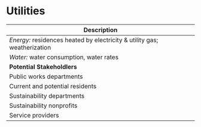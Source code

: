 # Utilities

| Description |
| --- |
| *Energy:*	residences heated by electricity & utility gas; weatherization
| *Water:*	water consumption, water rates
| **Potential Stakeholdlers**
| Public works departments
| Current and potential residents
| Sustainability departments
| Sustainability nonprofits
| Service providers
